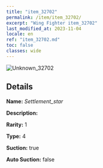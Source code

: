 ```yaml
---
title: "item_32702"
permalink: /item/item_32702/
excerpt: "Wing Fighter item_32702"
last_modified_at: 2023-11-04
locale: en
ref: "item_32702.md"
toc: false
classes: wide
---
```



 ![Unknown_32702](/images/item/Settlement_star_p.png)



## Details

 **Name:** *Settlement_star* 

 **Description:** 

 **Rarity:** 1 

 **Type:** 4 

 **Suction:** true 

 **Auto Suction:** false 


